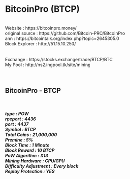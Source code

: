 <H1>BitcoinPro (BTCP)</H1> <br>
Website : https://bitcoinpro.money/ <br>
original source : https://github.com/Bitcoin-PRO/BitcoinPro <br>
ann : https://bitcointalk.org/index.php?topic=2645305.0<br>
Block Explorer : http://51.15.10.250/ <br>
<br>
<br>
Exchange : https://stocks.exchange/trade/BTCP/BTC <br>
My Pool : http://ns2.ingpool.tk/site/mining <br>
<br>
<br>
<h2>BitcoinPro - BTCP</h2> <br>
<h5>type : POW <br>
rpcport : 4436 <br>
port : 4437 <br>
Symbol : BTCP <br>
Total Coins : 21,000,000 <br>
Premine : 5% <br>
Block Time : 1 Minute <br>
Block Reward : 10 BTCP <br>
PoW Algorithm : X13 <br>
Mining Hardware : CPU/GPU <br>
Difficulty Adjustment : Every block <br>
Replay Protection : YES </h5><br>
